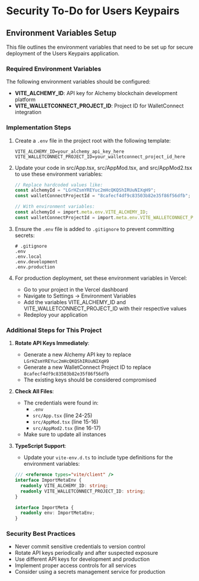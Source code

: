 # Security To-Do for Users Keypairs

## Environment Variables Setup

This file outlines the environment variables that need to be set up for secure deployment of the Users Keypairs application.

### Required Environment Variables

The following environment variables should be configured:

- **VITE_ALCHEMY_ID**: API key for Alchemy blockchain development platform
- **VITE_WALLETCONNECT_PROJECT_ID**: Project ID for WalletConnect integration

### Implementation Steps

1. Create a `.env` file in the project root with the following template:
   ```
   VITE_ALCHEMY_ID=your_alchemy_api_key_here
   VITE_WALLETCONNECT_PROJECT_ID=your_walletconnect_project_id_here
   ```

2. Update your code in src/App.tsx, src/AppMod.tsx, and src/AppMod2.tsx to use these environment variables:
   ```typescript
   // Replace hardcoded values like:
   const alchemyId = "LGrHZsmYREYuc2mHcQKQShIRUuNIXqH9";
   const walletConnectProjectId = "8cafecf4df9c83503b82e35f86f56dfb";
   
   // With environment variables:
   const alchemyId = import.meta.env.VITE_ALCHEMY_ID;
   const walletConnectProjectId = import.meta.env.VITE_WALLETCONNECT_PROJECT_ID;
   ```

3. Ensure the `.env` file is added to `.gitignore` to prevent committing secrets:
   ```
   # .gitignore
   .env
   .env.local
   .env.development
   .env.production
   ```

4. For production deployment, set these environment variables in Vercel:
   - Go to your project in the Vercel dashboard
   - Navigate to Settings → Environment Variables
   - Add the variables VITE_ALCHEMY_ID and VITE_WALLETCONNECT_PROJECT_ID with their respective values
   - Redeploy your application

### Additional Steps for This Project

1. **Rotate API Keys Immediately**:
   - Generate a new Alchemy API key to replace `LGrHZsmYREYuc2mHcQKQShIRUuNIXqH9`
   - Generate a new WalletConnect Project ID to replace `8cafecf4df9c83503b82e35f86f56dfb`
   - The existing keys should be considered compromised

2. **Check All Files**:
   - The credentials were found in:
     - `.env`
     - `src/App.tsx` (line 24-25)
     - `src/AppMod.tsx` (line 15-16)
     - `src/AppMod2.tsx` (line 16-17)
   - Make sure to update all instances

3. **TypeScript Support**:
   - Update your `vite-env.d.ts` to include type definitions for the environment variables:
   ```typescript
   /// <reference types="vite/client" />
   interface ImportMetaEnv {
     readonly VITE_ALCHEMY_ID: string;
     readonly VITE_WALLETCONNECT_PROJECT_ID: string;
   }
   
   interface ImportMeta {
     readonly env: ImportMetaEnv;
   }
   ```

### Security Best Practices

- Never commit sensitive credentials to version control
- Rotate API keys periodically and after suspected exposure
- Use different API keys for development and production
- Implement proper access controls for all services
- Consider using a secrets management service for production